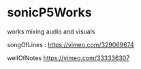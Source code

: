 # sonicP5Works
works mixing audio and visuals

songOfLines : https://vimeo.com/329069674

wellOfNotes https://vimeo.com/333336307
